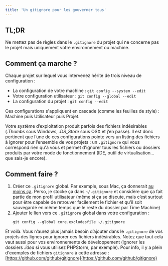 ```yaml
---
title: 'Un gitignore pour les gouverner tous'
---
```


## TL;DR

Ne mettez pas de règles dans le `.gitignore` du projet qui ne concerne pas le
projet mais uniquement votre environnement ou machine.

<!-- more -->

## Comment ça marche ?

Chaque projet sur lequel vous intervenez hérite de trois niveau de configuration
:

-   La configuration de votre machine : `git config --system --edit`
-   Votre configuration utilisateur : `git config --global --edit`
-   La configuration du projet : `git config --edit`

Ces configurations s'appliquent en cascade (comme les feuilles de style) :
Machine puis Utilisateur puis Projet.

Votre système d’exploitation produit parfois des fichiers indésirables
(_.Thumbs_ sous Windows, _.DS_Store_ sous OSX et j’en passe). Il est donc
pertinent que l’une de ces configurations pointe vers un listing des fichiers à
ignorer pour l’ensemble de vos projets : un `.gitignore` qui vous correspond
rien qu'à vous et permet d'ignorer tous les fichiers ou dossiers produits par
votre mode de fonctionnement (IDE, outil de virtualisation… que sais-je encore).

## Comment faire ?

1.  Créer ce `.gitignore` global. Par exemple, sous Mac, ça donnerait
    [au moins ça](https://github.com/github/gitignore/blob/main/Global/macOS.gitignore).
    Perso, je stocke ça dans `~/.gitignore` et considère que ça fait partie de
    mon profil utilisateur (même si ça se discute, mais c’est surtout pour être
    capable de retrouver facilement le fichier et qu'il soit sauvegardé en même
    temps que le reste du dossier par Time Machine)
2.  Ajouter le lien vers ce `.gitignore` global dans votre configuration :
    ```
    git config --global core.excludesfile ~/.gitignore
    ```

Et voilà. Vous n’aurez plus jamais besoin d’ajouter dans le `.gitignore` de vos
projets des lignes pour ignorer ces fichiers indésirables. Notez que tout cela
vaut aussi pour vos environnements de développement (ignorer les dossiers
_.idea_ si vous utilisez PHPStorm, par exemple). Pour info, il y a plein
d'exemples de fichiers `gitignore` à cette adresse :
[https://github.com/github/gitignore](https://github.com/github/gitignore)
